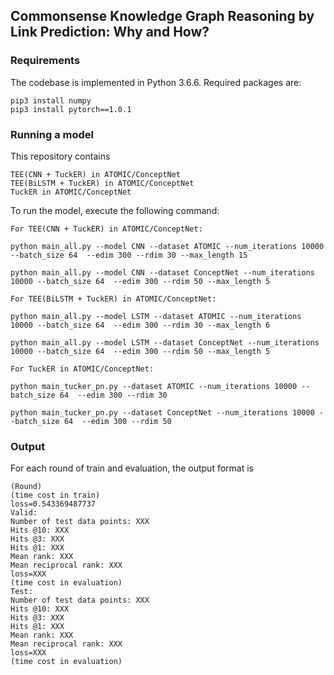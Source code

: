 
## Commonsense Knowledge Graph Reasoning by Link Prediction: Why and How? 

### Requirements

The codebase is implemented in Python 3.6.6. Required packages are:

    pip3 install numpy
    pip3 install pytorch==1.0.1

### Running a model

This repository contains 

    TEE(CNN + TuckER) in ATOMIC/ConceptNet
    TEE(BiLSTM + TuckER) in ATOMIC/ConceptNet
    TuckER in ATOMIC/ConceptNet

To run the model, execute the following command:

    For TEE(CNN + TuckER) in ATOMIC/ConceptNet:
    
    python main_all.py --model CNN --dataset ATOMIC --num_iterations 10000 --batch_size 64  --edim 300 --rdim 30 --max_length 15
    
    python main_all.py --model CNN --dataset ConceptNet --num_iterations 10000 --batch_size 64  --edim 300 --rdim 50 --max_length 5
    
    For TEE(BiLSTM + TuckER) in ATOMIC/ConceptNet:
    
    python main_all.py --model LSTM --dataset ATOMIC --num_iterations 10000 --batch_size 64  --edim 300 --rdim 30 --max_length 6
    
    python main_all.py --model LSTM --dataset ConceptNet --num_iterations 10000 --batch_size 64  --edim 300 --rdim 50 --max_length 5

```
For TuckER in ATOMIC/ConceptNet:

python main_tucker_pn.py --dataset ATOMIC --num_iterations 10000 --batch_size 64  --edim 300 --rdim 30 

python main_tucker_pn.py --dataset ConceptNet --num_iterations 10000 --batch_size 64  --edim 300 --rdim 50 
```

### Output

For each round of train and evaluation, the output format is

    (Round)
    (time cost in train)
    loss=0.543369487737
    Valid:
    Number of test data points: XXX
    Hits @10: XXX
    Hits @3: XXX
    Hits @1: XXX
    Mean rank: XXX
    Mean reciprocal rank: XXX
    loss=XXX
    (time cost in evaluation)
    Test:
    Number of test data points: XXX
    Hits @10: XXX
    Hits @3: XXX
    Hits @1: XXX
    Mean rank: XXX
    Mean reciprocal rank: XXX
    loss=XXX
    (time cost in evaluation)

